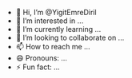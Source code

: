 - 👋 Hi, I’m @YigitEmreDiril
- 👀 I’m interested in ...
- 🌱 I’m currently learning ...
- 💞️ I’m looking to collaborate on ...
- 📫 How to reach me ...
- 😄 Pronouns: ...
- ⚡ Fun fact: ...

<!---
YigitEmreDiril/YigitEmreDiril is a ✨ special ✨ repository because its `README.md` (this file) appears on your GitHub profile.
You can click the Preview link to take a look at your changes.
--->
